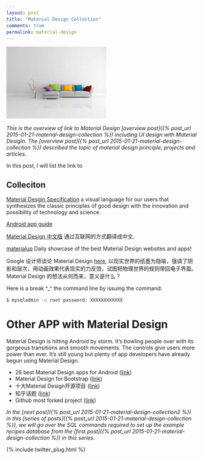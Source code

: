 ```yaml
---
layout: post
title: "Material Design Collection"
comments: true
permalink: material-design
---
```


![Matieal Design](/assets/test.jpg)

*This is the overview of link to Material Design [overview post]({% post_url 2015-01-21-material-design-collection %})
including UI design with Material Desigin. The [overview post]({% post_url 2015-01-21-material-design-collection %})
described the topic of material design principle, projects and articles.*

In this post, I will list the link to 

## Colleciton

[Material Desgin Specification](http://www.google.com/design/spec/material-design) a visual language for our users that synthesizes the classic principles of good design with the innovation and possibility of technology and science.
 
[Android app guide](https://developer.android.com/design/material/index.html)

[Material Design 中文版](http://design.1sters.com/) 通过互联网的方式翻译成中文.

[materialup](http://www.materialup.com/) Daily showcase of the best Material Design websites and apps!

Google 设计师谈论 Material Design [here](http://www.ifanr.com/429330), 以现实世界的纸墨为隐喻，强调了阴影和层次，用动画效果代表现实的力反馈，试图把物理世界的规则带回电子界面。Material Design 的想法从何而来，意义是什么？

Here is a break ^_^ the command line by issuing the command:

```bash
$ mysqladmin -u root password: XXXXXXXXXXXX
```


# Other APP with Material Design
Material Design is hitting Android by storm. It’s bowling people over with its gorgeous transitions and smooth movements. The controls give users more power than ever. It’s still young but plenty of app developers have already begun using Material Design. 

* 26 best Material Design apps for Android ([link](http://www.androidauthority.com/best-material-design-apps-for-android-523420/))
* Material Design for Bootstrap ([link](http://fezvrasta.github.io/bootstrap-material-design/bootstrap-elements.html))
* 十大Material Design开源项目 ([link](http://www.csdn.net/article/2014-11-21/2822753-material-design-libs))
* 知乎话题 ([link](http://www.zhihu.com/topic/20005114))
* Github most forked project ([link](https://github.com/search?l=Java&o=desc&p=2&q=material&s=forks&type=Repositories&utf8=%E2%9C%93))

*In the [next post]({% post_url 2015-01-21-material-design-collection2 %}) in this
[series of posts]({% post_url 2015-01-21-material-design-collection %}), 
we will go over the SQL commands
required to set up the example recipes database from the 
[first post]({% post_url 2015-01-21-material-design-collection %}) 
in this series.*

{% include twitter_plug.html %}
